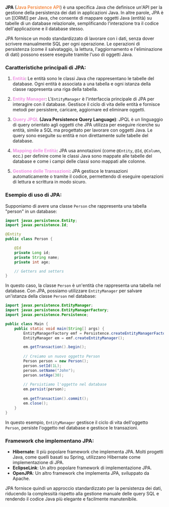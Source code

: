 **JPA** (<span style="color:rgb(242, 98, 2)">Java Persistence API</span>) è una specifica Java che definisce un'API per la gestione della persistenza dei dati in applicazioni Java. In altre parole, JPA è un [[ORM]] per Java, che consente di mappare oggetti Java (entità) su tabelle di un database relazionale, semplificando l'interazione tra il codice dell'applicazione e il database stesso.

JPA fornisce un modo standardizzato di lavorare con i dati, senza dover scrivere manualmente SQL per ogni operazione. Le operazioni di persistenza (come il salvataggio, la lettura, l'aggiornamento e l'eliminazione di dati) possono essere eseguite tramite l'uso di oggetti Java.

### Caratteristiche principali di JPA:

1. **<span style="color:rgb(238, 150, 226)">Entità</span>**: Le entità sono le classi Java che rappresentano le tabelle del database. Ogni entità è associata a una tabella e ogni istanza della classe rappresenta una riga della tabella.
    
2. **<span style="color:rgb(238, 150, 226)">Entity</span> <span style="color:rgb(238, 150, 226)">Manager</span>**: L'`EntityManager` è l'interfaccia principale di JPA per interagire con il database. Gestisce il ciclo di vita delle entità e fornisce metodi per persistere, caricare, aggiornare ed eliminare oggetti.
    
3. <span style="color:rgb(238, 150, 226)">**Query JPQL</span> (Java Persistence Query Language)**: JPQL è un linguaggio di query orientato agli oggetti che JPA utilizza per eseguire ricerche su entità, simile a SQL ma progettato per lavorare con oggetti Java. Le query sono eseguite su entità e non direttamente sulle tabelle del database.
    
4. **<span style="color:rgb(238, 150, 226)">Mapping delle Entità</span>**: JPA usa annotazioni (come `@Entity`, `@Id`, `@Column`, ecc.) per definire come le classi Java sono mappate alle tabelle del database e come i campi delle classi sono mappati alle colonne.
    
5. **<span style="color:rgb(238, 150, 226)">Gestione delle Transazioni</span>**: JPA gestisce le transazioni automaticamente o tramite il codice, permettendo di eseguire operazioni di lettura e scrittura in modo sicuro.
    

### Esempio di uso di JPA:

Supponiamo di avere una classe `Person` che rappresenta una tabella "person" in un database:

```java
import javax.persistence.Entity;
import javax.persistence.Id;

@Entity
public class Person {

    @Id
    private Long id;
    private String name;
    private int age;

    // Getters and setters
}
```

In questo caso, la classe `Person` è un'entità che rappresenta una tabella nel database. Con JPA, possiamo utilizzare `EntityManager` per salvare un'istanza della classe `Person` nel database:

```java
import javax.persistence.EntityManager;
import javax.persistence.EntityManagerFactory;
import javax.persistence.Persistence;

public class Main {
    public static void main(String[] args) {
        EntityManagerFactory emf = Persistence.createEntityManagerFactory("myJpaUnit");
        EntityManager em = emf.createEntityManager();

        em.getTransaction().begin();
        
        // Creiamo un nuovo oggetto Person
        Person person = new Person();
        person.setId(1L);
        person.setName("John");
        person.setAge(30);
        
        // Persistiamo l'oggetto nel database
        em.persist(person);
        
        em.getTransaction().commit();
        em.close();
    }
}
```

In questo esempio, `EntityManager` gestisce il ciclo di vita dell'oggetto `Person`, persiste l'oggetto nel database e gestisce le transazioni.

### Framework che implementano JPA:

- **Hibernate**: Il più popolare framework che implementa JPA. Molti progetti Java, come quelli basati su Spring, utilizzano Hibernate come implementazione di JPA.
- **EclipseLink**: Un altro popolare framework di implementazione JPA.
- **OpenJPA**: Un altro framework che implementa JPA, sviluppato da Apache.

JPA fornisce quindi un approccio standardizzato per la persistenza dei dati, riducendo la complessità rispetto alla gestione manuale delle query SQL e rendendo il codice Java più elegante e facilmente manutenibile.
